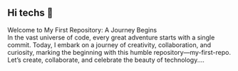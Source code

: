 ## Hi techs 👋
Welcome to My First Repository: A Journey Begins
<br>
In the vast universe of code, every great adventure starts with a single commit. Today, I embark on a journey of creativity, collaboration, and curiosity, marking the beginning with this humble repository—my-first-repo.
<br>
Let’s create, collaborate, and celebrate the beauty of technology....


<!--
**aanaGoyal/aanaGoyal** is a ✨ _special_ ✨ repository because its `README.md` (this file) appears on your GitHub profile.

Here are some ideas to get you started:

- 🔭 I’m currently working on ...
- 🌱 I’m currently learning ...
- 👯 I’m looking to collaborate on ...
- 🤔 I’m looking for help with ...
- 💬 Ask me about ...
- 📫 How to reach me: ...
- 😄 Pronouns: ...
- ⚡ Fun fact: ...
-->
